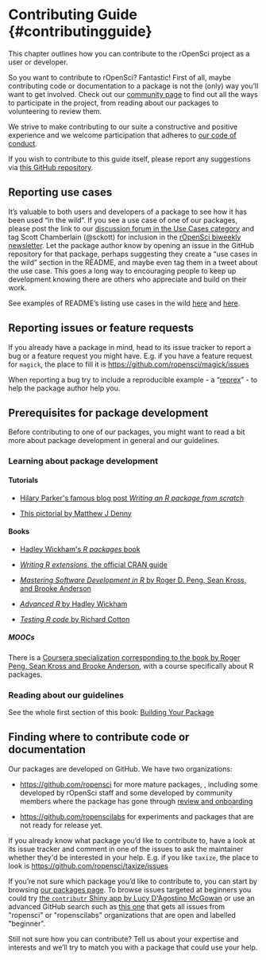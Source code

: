 # Contributing Guide {#contributingguide}

<div class="summaryblock">
<p>This chapter outlines how you can contribute to the rOpenSci project as a user or developer.</p>
</div>

So you want to contribute to rOpenSci? Fantastic! First of all, maybe contributing code or documentation to a package is not the (only) way you’ll want to get involved. Check out our [community page](https://ropensci.org/community/) to find out all the ways to participate in the project, from reading about our packages to volunteering to review them.

We strive to make contributing to our suite a constructive and positive experience and we welcome participation that adheres to [our code of conduct](https://ropensci.org/coc/). 

If you wish to contribute to this guide itself, please report any suggestions via [this GitHub repository](https://github.com/ropensci/dev_guide).

## Reporting use cases

It’s valuable to both users and developers of a package to see how it has been used “in the wild”. If you see a use case of one of our packages, please post the link to our [discussion forum in the Use Cases category](https://discuss.ropensci.org/c/usecases) and tag Scott Chamberlain (@sckott) for inclusion in the [rOpenSci biweekly newsletter](https://news.ropensci.org/). Let the package author know by opening an issue in the GitHub repository for that package, perhaps suggesting they create a “use cases in the wild” section in the README, and maybe even tag them in a tweet about the use case. This goes a long way to encouraging people to keep up development knowing there are others who appreciate and build on their work.

See examples of README’s listing use cases in the wild [here](https://github.com/ropenscilabs/ghrecipes/blob/master/README.md#use-cases-in-the-wild) and [here](https://github.com/ropensci/riem/blob/master/README.md#use-cases-in-the-wild).

## Reporting issues or feature requests

If you already have a package in mind, head to its issue tracker to report a bug or a feature request you might have. E.g. if you have a feature request for `magick`, the place to fill it is https://github.com/ropensci/magick/issues

When reporting a bug try to include a reproducible example - a “[reprex](https://www.tidyverse.org/help/#reprex)” - to help the package author help you.

## Prerequisites for package development

Before contributing to one of our packages, you might want to read a bit more about package development in general and our guidelines.

### Learning about package development

#### Tutorials

* [Hilary Parker's famous blog post *Writing an R package from scratch*](https://hilaryparker.com/2014/04/29/writing-an-r-package-from-scratch/)

* [This pictorial by Matthew J Denny](http://www.mjdenny.com/R_Package_Pictorial.html)

#### Books

* [Hadley Wickham's *R packages* book](http://r-pkgs.had.co.nz/)

* [*Writing R extensions*, the official CRAN guide](http://cran.r-project.org/doc/manuals/r-release/R-exts.html)

* [*Mastering Software Development in R* by Roger D. Peng, Sean Kross, and Brooke Anderson](https://bookdown.org/rdpeng/RProgDA/)

* [*Advanced R* by Hadley Wickham](http://adv-r.had.co.nz/)

* [*Testing R code* by Richard Cotton](https://www.crcpress.com/Testing-R-Code/Cotton/p/book/9781498763653)

##### MOOCs

There is a [Coursera specialization corresponding to the book by Roger Peng, Sean Kross and Brooke Anderson](https://fr.coursera.org/specializations/r), with a course specifically about R packages.

### Reading about our guidelines

See the whole first section of this book: [Building Your Package](#building)

## Finding where to contribute code or documentation

Our packages are developed on GitHub. We have two organizations:

* https://github.com/ropensci for more mature packages, , including some developed by rOpenSci staff and some developed by community members where the package has gone through [review and onboarding](#onboardingintro)

* https://github.com/ropenscilabs for experiments and packages that are not ready for release yet.

If you already know what package you’d like to contribute to, have a look at its issue tracker and comment in one of the issues to ask the maintainer whether they'd be interested in your help. E.g. if you like `taxize`, the place to look is https://github.com/ropensci/taxize/issues

If you’re not sure which package you’d like to contribute to, you can start by browsing [our packages page](https://ropensci.org/packages/). To browse issues targeted at beginners you could try [the `contributr` Shiny app by Lucy D'Agostino McGowan](https://ropensci.shinyapps.io/contributr/) or use an advanced GitHub search such as [this one](https://github.com/search?q=user%3Aropensci+user%3Aropenscilabs+label%3ABeginner+state%3Aopen&type=Issues) that gets all issues from "ropensci" or "ropenscilabs" organizations that are open and labelled "beginner".

 Still not sure how you can contribute? Tell us about your expertise and interests and we’ll try to match you with a package that could use your help.
